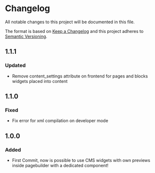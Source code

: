 # Changelog
All notable changes to this project will be documented in this file.

The format is based on [Keep a Changelog](http://keepachangelog.com/en/1.0.0/)
and this project adheres to [Semantic Versioning](http://semver.org/spec/v2.0.0.html).

## 1.1.1
### Updated
- Remove content_settings attribute on frontend for pages and blocks widgets placed into content

## 1.1.0
### Fixed
- Fix error for xml compilation on developer mode

## 1.0.0
### Added
- First Commit, now is possible to use CMS widgets with own previews inside pagebuilder with a dedicated component!
